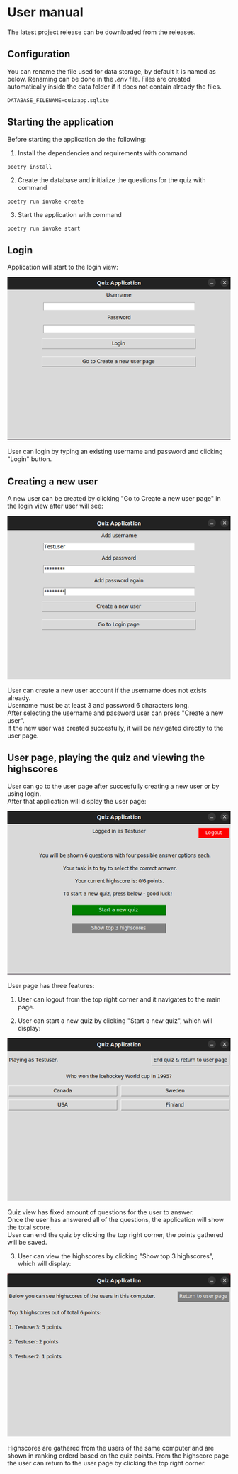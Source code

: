 # User manual
The latest project release can be downloaded from the releases.

## Configuration
You can rename the file used for data storage, by default it is named as below. Renaming can be done in the .*env* file. Files are created automatically inside the data folder if it does not contain already the files.


```
DATABASE_FILENAME=quizapp.sqlite
```

## Starting the application
Before starting the application do the following:

1. Install the dependencies and requirements with command
```
poetry install
```

2. Create the database and initialize the questions for the quiz with command
```
poetry run invoke create
```

3. Start the application with command
```
poetry run invoke start
```

## Login 
Application will start to the login view:

![](./pictures/main_page.png)

User can login by typing an existing username and password and clicking "Login" button.
## Creating a new user
A new user can be created by clicking "Go to Create a new user page" in the login view after user will see:

![](./pictures/create_user.png)

User can create a new user account if the username does not exists already. <br>
Username must be at least 3 and password 6 characters long.<br>
After selecting the username and password user can press "Create a new user".<br>
If the new user was created succesfully, it will be navigated directly to the user page.

## User page, playing the quiz and viewing the highscores
User can go to the user page after succesfully creating a new user or by using login.<br>
After that application will display the user page:

![](./pictures/user_page.png)

User page has three features:

1. User can logout from the top right corner and it navigates to the main page.
   
2. User can start a new quiz by clicking "Start a new quiz", which will display:

![](./pictures/quiz_page.png)

Quiz view has fixed amount of questions for the user to answer.<br>
Once the user has answered all of the questions, the application will show the total score.<br>
User can end the quiz by clicking the top right corner, the points gathered will be saved.

3. User can view the highscores by clicking "Show top 3 highscores", which will display:

![](./pictures/highscore_page.png)

Highscores are gathered from the users of the same computer and are shown in ranking orderd based on the quiz points. From the highscore page the user can return to the user page by clicking the top right corner.
